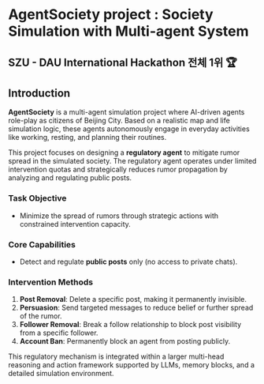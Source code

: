# AgentSociety project : Society Simulation with Multi-agent System


## SZU - DAU International Hackathon 전체 1위 🏆



## Introduction

**AgentSociety** is a multi-agent simulation project where AI-driven agents role-play as citizens of Beijing City. Based on a realistic map and life simulation logic, these agents autonomously engage in everyday activities like working, resting, and planning their routines.

This project focuses on designing a **regulatory agent** to mitigate rumor spread in the simulated society. The regulatory agent operates under limited intervention quotas and strategically reduces rumor propagation by analyzing and regulating public posts.

### Task Objective

* Minimize the spread of rumors through strategic actions with constrained intervention capacity.

### Core Capabilities

* Detect and regulate **public posts** only (no access to private chats).

### Intervention Methods

1. **Post Removal**: Delete a specific post, making it permanently invisible.
2. **Persuasion**: Send targeted messages to reduce belief or further spread of the rumor.
3. **Follower Removal**: Break a follow relationship to block post visibility from a specific follower.
4. **Account Ban**: Permanently block an agent from posting publicly.

This regulatory mechanism is integrated within a larger multi-head reasoning and action framework supported by LLMs, memory blocks, and a detailed simulation environment.
